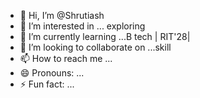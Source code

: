 - 👋 Hi, I’m @Shrutiash
- 👀 I’m interested in ... exploring 
- 🌱 I’m currently learning ...B tech | RIT'28|
- 💞️ I’m looking to collaborate on ...skill
- 📫 How to reach me ...
- 😄 Pronouns: ...
- ⚡ Fun fact: ...

<!---
Shrutiash/Shrutiash is a ✨ special ✨ repository because its `README.md` (this file) appears on your GitHub profile.
You can click the Preview link to take a look at your changes.
--->
